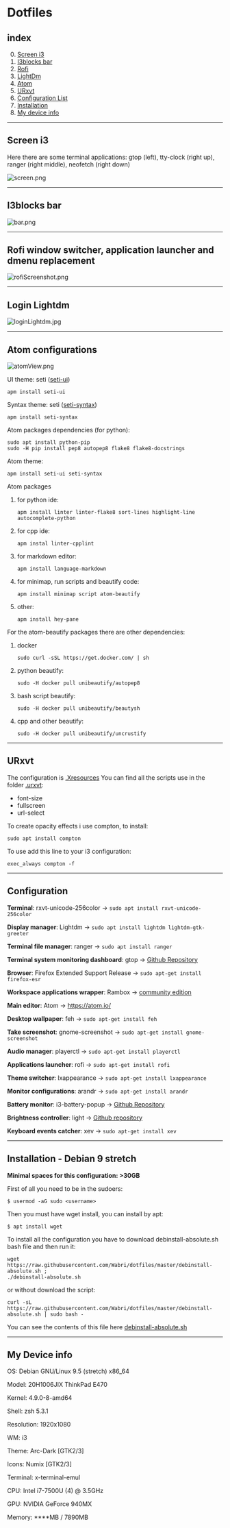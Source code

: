 # Dotfiles

## index

0.  [Screen i3](#screen-i3)
1.  [I3blocks bar](#i3blocks-bar)
2.  [Rofi](#rofi-window-switcher-application-launcher-and-dmenu-replacement)
3.  [LightDm](#login-lightdm)
4.  [Atom](#atom-configurations)
5.  [URxvt](#urxvt)
6.  [Configuration List](#configuration)
7.  [Installation](#installation---debian-9-stretch)
8.  [My device info](#my-device-info)

*********

## Screen i3

Here there are some terminal applications: gtop (left), tty-clock (right up), ranger (right middle), neofetch (right down)

![screen.png](resources/screenOneMonitor.png)

********

## I3blocks bar

![bar.png](resources/barOneMonitor.png)

********

## Rofi window switcher, application launcher and dmenu replacement

![rofiScreenshot.png](resources/rofiScreenshot.png)

********

## Login Lightdm

![loginLightdm.jpg](resources/loginLightdm.jpg)

********

## Atom configurations

![atomView.png](resources/atomView.png)

UI theme: seti ([seti-ui](https://atom.io/themes/seti-ui))

    apm install seti-ui

Syntax theme: seti ([seti-syntax](https://atom.io/themes/seti-syntax))

    apm install seti-syntax

Atom packages dependencies (for python):

    sudo apt install python-pip
    sudo -H pip install pep8 autopep8 flake8 flake8-docstrings

Atom theme:

    apm install seti-ui seti-syntax

Atom packages

1.  for python ide:

    `apm install linter linter-flake8 sort-lines highlight-line autocomplete-python`

2.  for cpp ide:

    `apm instal linter-cpplint`

3.  for markdown editor:

    `apm install language-markdown`

4.  for minimap, run scripts and beautify code:

    `apm install minimap script atom-beautify`

5.  other:

    `apm install hey-pane`

For the atom-beautify packages there are other dependencies:

1.  docker

    `sudo curl -sSL https://get.docker.com/ | sh`

2.  python beautify:

    `sudo -H docker pull unibeautify/autopep8`

3.  bash script beautify:

    `sudo -H docker pull unibeautify/beautysh`

4.  cpp and other beautify:

    `sudo -H docker pull unibeautify/uncrustify`

********

## URxvt

The configuration is [.Xresources](.Xresources)
You can find all the scripts use in the folder [.urxvt](.urxvt/):

-   font-size
-   fullscreen
-   url-select

To create opacity effects i use compton, to install:

    sudo apt install compton

To use add this line to your i3 configuration:

    exec_always compton -f

********

## Configuration

**Terminal**: rxvt-unicode-256color -> `sudo apt install rxvt-unicode-256color`

**Display manager**: Lightdm -> `sudo apt install lightdm lightdm-gtk-greeter`

**Terminal file manager**: ranger -> `sudo apt install ranger`

**Terminal system monitoring dashboard**: gtop -> [Github Repository](https://github.com/aksakalli/gtop)

**Browser**: Firefox Extended Support Release -> `sudo apt-get install firefox-esr`

**Workspace applications wrapper**: Rambox -> [community edition](https://rambox.pro)

**Main editor**: Atom -> <https://atom.io/>

**Desktop wallpaper**: feh -> `sudo apt-get install feh`

**Take screenshot**: gnome-screenshot -> `sudo apt-get install gnome-screenshot`

**Audio manager**: playerctl -> `sudo apt-get install playerctl`

**Applications launcher**: rofi -> `sudo apt-get install rofi`

**Theme switcher**: lxappearance -> `sudo apt-get install lxappearance`

**Monitor configurations**: arandr -> `sudo apt-get install arandr`

**Battery monitor**: i3-battery-popup -> [Github Repository](https://github.com/rjekker/i3-battery-popup)

**Brightness controller**: light -> [Github repository](https://github.com/haikarainen/light)

**Keyboard events catcher**: xev -> `sudo apt-get install xev`

********

## Installation - Debian 9 stretch

**Minimal spaces for this configuration: >30GB**

First of all you need to be in the sudoers:

    $ usermod -aG sudo <username>

Then you must have wget install, you can install by apt:

    $ apt install wget

To install all the configuration you have to download debinstall-absolute.sh bash file and then run it:

    wget https://raw.githubusercontent.com/Wabri/dotfiles/master/debinstall-absolute.sh ;
    ./debinstall-absolute.sh

or without download the script:

    curl -sL https://raw.githubusercontent.com/Wabri/dotfiles/master/debinstall-absolute.sh | sudo bash -

You can see the contents of this file here [debinstall-absolute.sh](debinstall-absolute.sh)

********

## My Device info

OS: Debian GNU/Linux 9.5 (stretch) x86_64

Model: 20H1006JIX ThinkPad E470

Kernel: 4.9.0-8-amd64

Shell: zsh 5.3.1

Resolution: 1920x1080

WM: i3

Theme: Arc-Dark [GTK2/3]

Icons: Numix [GTK2/3]

Terminal: x-terminal-emul

CPU: Intel i7-7500U (4) @ 3.5GHz

GPU: NVIDIA GeForce 940MX

Memory: \*\*\*\*MB / 7890MB
